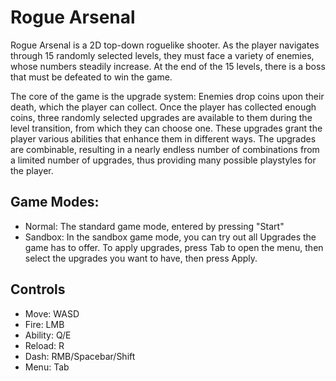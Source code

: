 # Rogue Arsenal
Rogue Arsenal is a 2D top-down roguelike shooter. As the player navigates through 15 randomly selected levels, they must face a variety of enemies, whose numbers steadily increase. At the end of the 15 levels, there is a boss that must be defeated to win the game.

The core of the game is the upgrade system: Enemies drop coins upon their death, which the player can collect. Once the player has collected enough coins, three randomly selected upgrades are available to them during the level transition, from which they can choose one. These upgrades grant the player various abilities that enhance them in different ways. The upgrades are combinable, resulting in a nearly endless number of combinations from a limited number of upgrades, thus providing many possible playstyles for the player.

## Game Modes:
- Normal: The standard game mode, entered by pressing "Start"
- Sandbox: In the sandbox game mode, you can try out all Upgrades the game has to offer. To apply upgrades, press Tab to open the menu, then select the upgrades you want to have, then press Apply.

## Controls
- Move: WASD
- Fire: LMB
- Ability: Q/E
- Reload: R
- Dash: RMB/Spacebar/Shift
- Menu: Tab
